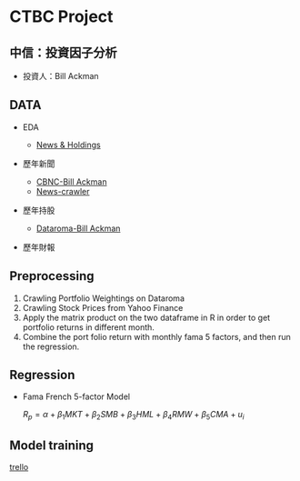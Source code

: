 # CTBC Project

## 中信：投資因子分析
 - 投資人：Bill Ackman


## DATA
 - EDA
   - [News & Holdings](https://github.com/chenjanice/CTBC-PROJECT/blob/master/HW3_EDA.ipynb)
 - 歷年新聞   
   - [CBNC-Bill Ackman](https://github.com/chenjanice/CTBC-PROJECT/blob/master/BillAckman.csv)    
   - [News-crawler](https://github.com/chenjanice/CTBC-PROJECT/blob/master/CNBC_News_BillAckman.ipynb)
 - 歷年持股   
   - [Dataroma-Bill Ackman](https://github.com/chenjanice/CTBC-PROJECT/blob/master/dataroma_history.csv)

 - 歷年財報 

 ## Preprocessing

1. Crawling Portfolio Weightings on Dataroma
2. Crawling Stock Prices from Yahoo Finance
3. Apply the matrix product on the two dataframe in R in order to get portfolio returns in different month.
4. Combine the port folio return with monthly fama 5 factors, and then run the regression.

 ## Regression

* Fama French 5-factor Model

  $R_p = \alpha + \beta_1 MKT + \beta_2 SMB + \beta_3 HML + \beta_4 RMW + \beta_5 CMA + u_i$

  

 ## Model training

[trello](https://trello.com/c/ERFi2thr/34-4-20%EF%BC%88%E4%B8%80%EF%BC%89)
